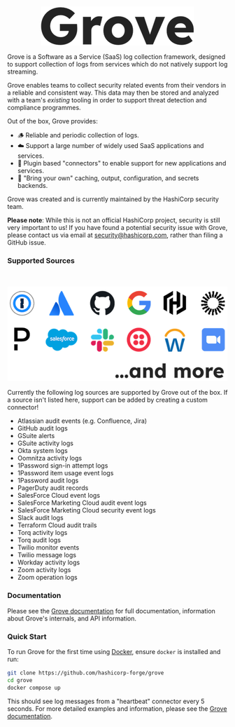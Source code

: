 <p align="center">
    <br /><br />
    <img src="docs/static/grove-logo-small.png?raw=True" alt="Grove">
    <br />
</p>

Grove is a Software as a Service (SaaS) log collection framework, designed to support
collection of logs from services which do not natively support log streaming.

Grove enables teams to collect security related events from their vendors in a reliable
and consistent way. This data may then be stored and analyzed with a team's _existing_
tooling in order to support threat detection and compliance programmes.

Out of the box, Grove provides:

* 🪵 Reliable and periodic collection of logs.
* ☁️ Support a large number of widely used SaaS applications and services.
* 🧱 Plugin based "connectors" to enable support for new applications and services.
* 🧳 "Bring your own" caching, output, configuration, and secrets backends.

Grove was created and is currently maintained by the HashiCorp security team.

**Please note**: While this is not an official HashiCorp project, security is still very
important to us! If you have found a potential security issue with Grove, please contact
us via email at security@hashicorp.com, rather than filing a GitHub issue.

### Supported Sources

<p align="center">
    <br /><br />
    <img src="docs/static/grove-support.png?raw=True" alt="Grove support overview">
    <br />
</p>

Currently the following log sources are supported by Grove out of the box. If a source
isn't listed here, support can be added by creating a custom connector!

* Atlassian audit events (e.g. Confluence, Jira)
* GitHub audit logs
* GSuite alerts
* GSuite activity logs
* Okta system logs
* Oomnitza activity logs
* 1Password sign-in attempt logs
* 1Password item usage event logs
* 1Password audit logs
* PagerDuty audit records
* SalesForce Cloud event logs
* SalesForce Marketing Cloud audit event logs
* SalesForce Marketing Cloud security event logs
* Slack audit logs
* Terraform Cloud audit trails
* Torq activity logs
* Torq audit logs
* Twilio monitor events
* Twilio message logs
* Workday activity logs
* Zoom activity logs
* Zoom operation logs

### Documentation

Please see the [Grove documentation](https://hashicorp-forge.github.io/grove/) for full
documentation, information about Grove's internals, and API information.

### Quick Start

To run Grove for the first time using [Docker](https://docs.docker.com/get-docker/),
ensure `docker` is installed and run:

```sh
git clone https://github.com/hashicorp-forge/grove
cd grove
docker compose up
```

This should see log messages from a "heartbeat" connector every 5 seconds. For more
detailed examples and information, please see the [Grove documentation](https://hashicorp-forge.github.io/grove/).
